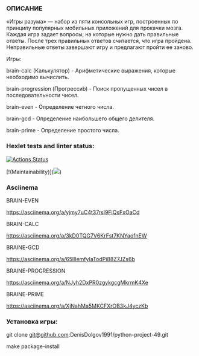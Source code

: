 
### ОПИСАНИЕ
«Игры разума» — набор из пяти консольных игр, построенных по принципу популярных мобильных приложений для прокачки мозга. Каждая игра задает вопросы, на которые нужно дать правильные ответы. После трех правильных ответов считается, что игра пройдена. Неправильные ответы завершают игру и предлагают пройти ее заново. 

Игры:

brain-calc (Калькулятор) - Арифметические выражения, которые необходимо вычислить.

brain-progression (Прогрессиb) - Поиск пропущенных чисел в последовательности чисел.

brain-even - Определение четного числа.

brain-gcd - Определение наибольшего общего делителя.

brain-prime - Определение простого числа.



### Hexlet tests and linter status:
[![Actions Status](https://github.com/DenisDolgov1991/python-project-49/workflows/hexlet-check/badge.svg)](https://github.com/DenisDolgov1991/python-project-49/actions)

[!(Maintainability)](<a href="https://codeclimate.com/github/DenisDolgov1991/python-project-49/maintainability"><img src="https://api.codeclimate.com/v1/badges/88a9be6a48b19ffafa7b/maintainability" /></a>)


### Asciinema

BRAIN-EVEN

https://asciinema.org/a/yjmy7uC4t37rsI9FiQsFxOaCd

BRAIN-CALC

https://asciinema.org/a/3kD0TQG7V6KrFst7KNYaofnEW

BRAINE-GCD

https://asciinema.org/a/65llIemfyIaTodPi88Z7JZs6b

BRAINE-PROGRESSION

https://asciinema.org/a/NJyh2DxPR0zgykgcgMkrmK4Xe

BRAINE-PRIME

https://asciinema.org/a/XjNahMa5MKCFXrOB3kJ4yczKb

### Установка игры:
git clone git@github.com:DenisDolgov1991/python-project-49.git

make package-install
